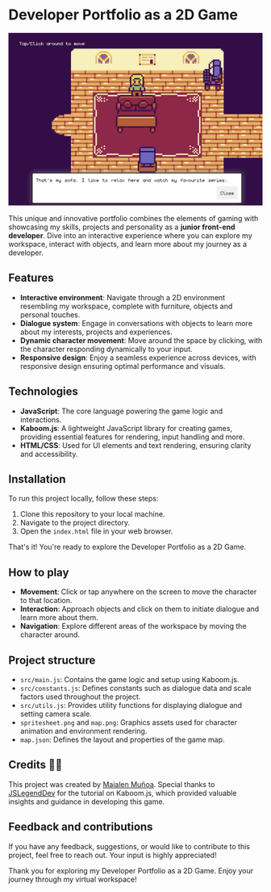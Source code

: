 # Developer Portfolio as a 2D Game

![Descripción de la imagen](/developer-portfolio-2D-game.jpg)

This unique and innovative portfolio combines the elements of gaming with showcasing my skills, projects and personality as a **junior front-end developer**. Dive into an interactive experience where you can explore my workspace, interact with objects, and learn more about my journey as a developer.


## Features

-   **Interactive environment**: Navigate through a 2D environment resembling my workspace, complete with furniture, objects and personal touches.
-   **Dialogue system**: Engage in conversations with objects to learn more about my interests, projects and experiences.
-   **Dynamic character movement**: Move around the space by clicking, with the character responding dynamically to your input.
-   **Responsive design**: Enjoy a seamless experience across devices, with responsive design ensuring optimal performance and visuals.

## Technologies 

-   **JavaScript**: The core language powering the game logic and interactions.
-   **Kaboom.js**: A lightweight JavaScript library for creating games, providing essential features for rendering, input handling and more.
-   **HTML/CSS**: Used for UI elements and text rendering, ensuring clarity and accessibility.

## Installation

To run this project locally, follow these steps:

1.  Clone this repository to your local machine.
2.  Navigate to the project directory.
3.  Open the `index.html` file in your web browser.

That's it! You're ready to explore the Developer Portfolio as a 2D Game.

## How to play

-   **Movement**: Click or tap anywhere on the screen to move the character to that location.
-   **Interaction**: Approach objects and click on them to initiate dialogue and learn more about them.
-   **Navigation**: Explore different areas of the workspace by moving the character around.

## Project structure

-   `src/main.js`: Contains the game logic and setup using Kaboom.js.
-   `src/constants.js`: Defines constants such as dialogue data and scale factors used throughout the project.
-   `src/utils.js`: Provides utility functions for displaying dialogue and setting camera scale.
-   `spritesheet.png` and `map.png`: Graphics assets used for character animation and environment rendering.
-   `map.json`: Defines the layout and properties of the game map.

## Credits 👩‍💻

This project was created by [Maialen Muñoa](https://github.com/maialenmunoa). Special thanks to [JSLegendDev](https://github.com/JSLegendDev) for the tutorial on Kaboom.js, which provided valuable insights and guidance in developing this game.


## Feedback and contributions

If you have any feedback, suggestions, or would like to contribute to this project, feel free to reach out. Your input is highly appreciated!

Thank you for exploring my Developer Portfolio as a 2D Game. Enjoy your journey through my virtual workspace!

